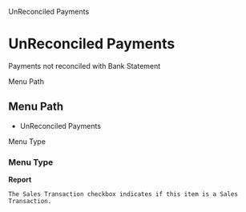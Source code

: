 
UnReconciled Payments
# UnReconciled Payments


Payments not reconciled with Bank Statement

Menu Path
## Menu Path



- UnReconciled Payments

Menu Type
### Menu Type

**Report**

```
The Sales Transaction checkbox indicates if this item is a Sales Transaction.
```
